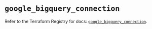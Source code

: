 # `google_bigquery_connection`

Refer to the Terraform Registry for docs: [`google_bigquery_connection`](https://registry.terraform.io/providers/hashicorp/google-beta/6.50.0/docs/resources/google_bigquery_connection).
